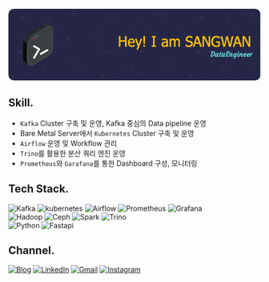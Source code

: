 ![Header](./github-header-image.png)

## Skill.
* `Kafka` Cluster 구축 및 운영, Kafka 중심의 Data pipeline 운영
* Bare Metal Server에서 `Kubernetes` Cluster 구축 및 운영
* `Airflow` 운영 및 Workflow 관리
* `Trino`를 활용한 분산 쿼리 엔진 운영
* `Prometheus`와 `Garafana`를 통한 Dashboard 구성, 모니터링

## Tech Stack.
![Kafka](https://img.shields.io/badge/Kafka-231F20.svg?&style=for-the-badge&logo=apachekafka&logoColor=white)
![kubernetes](https://img.shields.io/badge/kubernetes-326CE5.svg?&style=for-the-badge&logo=kubernetes&logoColor=white)
![Airflow](https://img.shields.io/badge/Airflow-017CEE.svg?&style=for-the-badge&logo=apacheairflow&logoColor=white)
![Prometheus](https://img.shields.io/badge/Prometheus-E6522C.svg?&style=for-the-badge&logo=prometheus&logoColor=white)
![Grafana](https://img.shields.io/badge/Grafana-F46800.svg?&style=for-the-badge&logo=grafana&logoColor=white)   
![Hadoop](https://img.shields.io/badge/Hadoop-66CCFF.svg?&style=for-the-badge&logo=apachehadoop&logoColor=white)
![Ceph](https://img.shields.io/badge/Ceph-EF5C55.svg?&style=for-the-badge&logo=ceph&logoColor=white)
![Spark](https://img.shields.io/badge/Spark-E25A1C.svg?&style=for-the-badge&logo=apachespark&logoColor=white)
![Trino](https://img.shields.io/badge/Trino-DD00A1.svg?&style=for-the-badge&logo=trino&logoColor=white)   
![Python](https://img.shields.io/badge/Python-3776AB.svg?&style=for-the-badge&logo=Python&logoColor=white)
![Fastapi](https://img.shields.io/badge/Fastapi-009688.svg?&style=for-the-badge&logo=fastapi&logoColor=white)   


## Channel.
[![Blog](https://img.shields.io/badge/Blog-202125.svg?&style=for-the-badge&logo=Storyblok&logoColor=white)](https://developnote-blog.tistory.com/)
[![LinkedIn](https://img.shields.io/badge/LinkedIn-0077B5?style=for-the-badge&logo=linkedin&logoColor=white)](https://kr.linkedin.com/in/sangwan-jeong)
[![Gmail](https://img.shields.io/badge/Gmail-EA4335.svg?&style=for-the-badge&logo=Gmail&logoColor=white)](mailto:perfectwan8765@gmail.com)
[![Instagram](https://img.shields.io/badge/Instagram-E4405F.svg?&style=for-the-badge&logo=Instagram&logoColor=white)](https://www.instagram.com/j_sangwan/)
